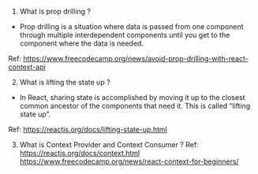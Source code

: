 1. What is prop drilling ?
- Prop drilling is a situation where data is passed from one component through multiple interdependent components until you get to the component where the data is needed.

Ref:
https://www.freecodecamp.org/news/avoid-prop-drilling-with-react-context-api

2. What is lifting the state up ?
- In React, sharing state is accomplished by moving it up to the closest common ancestor of the components that need it. This is called “lifting state up”.

Ref:
https://reactjs.org/docs/lifting-state-up.html

3. What is Context Provider and Context Consumer ?
Ref:
https://reactjs.org/docs/context.html
https://www.freecodecamp.org/news/react-context-for-beginners/